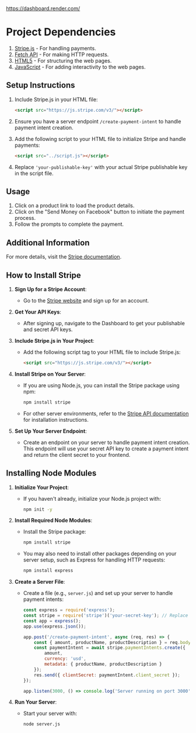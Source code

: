 https://dashboard.render.com/

# Project Dependencies

1. [Stripe.js](https://stripe.com/docs/js) - For handling payments.
2. [Fetch API](https://developer.mozilla.org/en-US/docs/Web/API/Fetch_API) - For making HTTP requests.
3. [HTML5](https://developer.mozilla.org/en-US/docs/Web/Guide/HTML/HTML5) - For structuring the web pages.
4. [JavaScript](https://developer.mozilla.org/en-US/docs/Web/JavaScript) - For adding interactivity to the web pages.

## Setup Instructions

1. Include Stripe.js in your HTML file:
    ```html
    <script src="https://js.stripe.com/v3/"></script>
    ```

2. Ensure you have a server endpoint `/create-payment-intent` to handle payment intent creation.

3. Add the following script to your HTML file to initialize Stripe and handle payments:
    ```html
    <script src="../script.js"></script>
    ```

4. Replace `'your-publishable-key'` with your actual Stripe publishable key in the script file.

## Usage

1. Click on a product link to load the product details.
2. Click on the "Send Money on Facebook" button to initiate the payment process.
3. Follow the prompts to complete the payment.

## Additional Information

For more details, visit the [Stripe documentation](https://stripe.com/docs).

## How to Install Stripe

1. **Sign Up for a Stripe Account**: 
   - Go to the [Stripe website](https://stripe.com) and sign up for an account.

2. **Get Your API Keys**:
   - After signing up, navigate to the Dashboard to get your publishable and secret API keys.

3. **Include Stripe.js in Your Project**:
   - Add the following script tag to your HTML file to include Stripe.js:
     ```html
     <script src="https://js.stripe.com/v3/"></script>
     ```

4. **Install Stripe on Your Server**:
   - If you are using Node.js, you can install the Stripe package using npm:
     ```sh
     npm install stripe
     ```
   - For other server environments, refer to the [Stripe API documentation](https://stripe.com/docs/api) for installation instructions.

5. **Set Up Your Server Endpoint**:
   - Create an endpoint on your server to handle payment intent creation. This endpoint will use your secret API key to create a payment intent and return the client secret to your frontend.

## Installing Node Modules

1. **Initialize Your Project**:
   - If you haven't already, initialize your Node.js project with:
     ```sh
     npm init -y
     ```

2. **Install Required Node Modules**:
   - Install the Stripe package:
     ```sh
     npm install stripe
     ```
   - You may also need to install other packages depending on your server setup, such as Express for handling HTTP requests:
     ```sh
     npm install express
     ```

3. **Create a Server File**:
   - Create a file (e.g., `server.js`) and set up your server to handle payment intents:
     ```javascript
     const express = require('express');
     const stripe = require('stripe')('your-secret-key'); // Replace with your actual Stripe secret key
     const app = express();
     app.use(express.json());

     app.post('/create-payment-intent', async (req, res) => {
         const { amount, productName, productDescription } = req.body;
         const paymentIntent = await stripe.paymentIntents.create({
             amount,
             currency: 'usd',
             metadata: { productName, productDescription }
         });
         res.send({ clientSecret: paymentIntent.client_secret });
     });

     app.listen(3000, () => console.log('Server running on port 3000'));
     ```

4. **Run Your Server**:
   - Start your server with:
     ```sh
     node server.js
     ```
